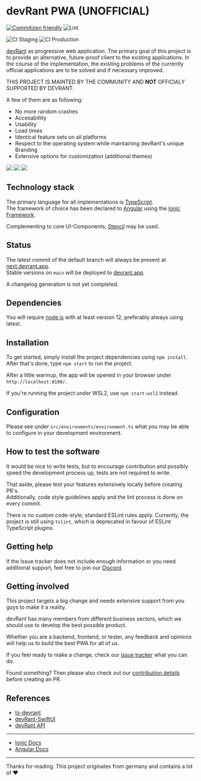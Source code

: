 # devRant PWA (UNOFFICIAL)

[![Commitizen friendly](https://img.shields.io/badge/commitizen-friendly-brightgreen.svg)](http://commitizen.github.io/cz-cli/)
![Lint](https://github.com/dr010001111/devrant-pwa/workflows/Lint/badge.svg)

![CI Staging](https://github.com/dr010001111/devrant-pwa/workflows/CI%20Staging/badge.svg)
![CI Production](https://github.com/dr010001111/devrant-pwa/workflows/CI%20Production/badge.svg)

[devRant](https://devrant.com/) as progressive web application. The primary goal of this project is to provide an alternative, future-proof client to the existing applications. In the course of the implementation, the existing problems of the currently official applications are to be solved and if necessary improved.

THIS PROJECT IS MAINTED BY THE COMMUNITY AND **NOT** OFFICIALY SUPPORTED BY DEVRANT.

A few of them are as following:

-   No more random crashes
-   Accesabillity
-   Usability
-   Load times
-   Identical feature sets on all platforms
-   Respect to the operating system while maintaining devRant's unique Branding
-   Extensive options for customization (additional themes)

![](./readme_assets/iphone_preview_profile.png)
![](./readme_assets/ipad_preview_feed.png)
![](./readme_assets/android_preview_rant.png)

## Technology stack

The primary language for all implementations is [TypeScript](https://www.typescriptlang.org/).  
The framework of choice has been declared to [Angular](https://angular.io/) using the [Ionic Framework](https://ionicframework.com/).

Complementing to core UI-Components, [Stencil](https://stenciljs.com/) may be used.

## Status

The latest commit of the default branch will always be present at [next.devrant.app](https://next.devrant.app/).  
Stable versions on `main` will be deployed to [devrant.app](https://devrant.app/).

A changelog generation is not yet completed.

## Dependencies

You will require [node.js](https://nodejs.org/) with at least version 12, preferably always using latest.

## Installation

To get started, simply install the project dependencies using `npm install`.  
After that's done, type `npm start` to run the project.

After a little warmup, the app will be opened in your browser under `http://localhost:8100/`.

If you're running the project under WSL2, use `npm start:wsl2` instead.

## Configuration

Please see under `src/environments/environment.ts` what you may be able to configure in your development environment.

## How to test the software

It would be nice to write tests, but to encourage contribution and possibly speed the development process up, tests are not required to write.

That aside, please test your features extensively locally before creating PR's.  
Additionally, code style guidelines apply and the lint process is done on every commit.

There is no custom code-style; standard ESLint rules apply.
Currently, the project is still using `tslint`, which is deprecated in favour of ESLint TypeScript plugins.

## Getting help

If the Issue tracker does not include enough information or you need additional support, feel free to join our [Discord](https://discord.gg/YcpWxAR).

## Getting involved

This project targets a big change and needs extensive support from you guys to make it a reality.

devRant has many members from different business sectors, which we should use to develop the best possible product.

Whether you are a backend, frontend, or tester, any feedback and opinions will help us to build the best PWA for all of us.

If you feel ready to make a change, check our [issue tracker](https://github.com/dr010001111/devrant-pwa/issues) what you can do.

Found something? Then please also check out our [contribution details](CONTRIBUTING.md) before creating an PR.

## References

-   [ts-devrant](https://www.npmjs.com/package/ts-devrant)
-   [devRant-SwiftUI](https://github.com/OmerFlame/devRantSwiftUI)
-   [devRant API](https://devrantapi.docs.apiary.io/)

---

-   [Ionic Docs](https://ionicframework.com/docs)
-   [Angular Docs](https://devdocs.io/angular/)

---

Thanks for reading. This project originates from germany and contains a lot of ♥
